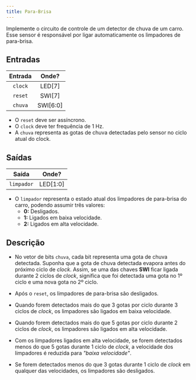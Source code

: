 ```yaml
---
title: Para-Brisa
---
```


Implemente o circuito de controle de um detector de chuva de um carro. Esse sensor é responsável por ligar automaticamente os limpadores de para-brisa.

##  Entradas

| Entrada | Onde? |
| :--: | :--: |
| `clock` | LED[7] |
| `reset` | SWI[7] |
| `chuva` | SWI[6:0] |

- O `reset` deve ser assíncrono.
- O `clock` deve ter frequência de 1 Hz.
- A `chuva` representa as gotas de chuva detectadas pelo sensor no ciclo atual do clock.

## Saídas

| Saída | Onde? |
| :--: | :--: |
| `limpador` | LED[1:0] |

- O `limpador` representa o estado atual dos limpadores de para-brisa do carro, podendo assumir três valores: 
  - **0:** Desligados.
  - **1:** Ligados em baixa velocidade.
  - **2:** Ligados em alta velocidade.

## Descrição

- No vetor de bits `chuva`, cada bit representa uma gota de chuva detectada. Suponha que a gota de chuva detectada evapora antes do próximo ciclo de *clock*. Assim, se uma das chaves **SWI** ficar ligada durante 2 ciclos de *clock*, significa que foi detectada uma gota no 1º ciclo e uma nova gota no 2º ciclo.

- Após o `reset`, os limpadores de para-brisa são desligados.

- Quando forem detectados mais do que 3 gotas por ciclo durante 3 ciclos de *clock*, os limpadores são ligados em baixa velocidade.

- Quando forem detectados mais do que 5 gotas por ciclo durante 2 ciclos de *clock*, os limpadores são ligados em alta velocidade.

- Com os limpadores ligados em alta velocidade, se forem detectados menos do que 5 gotas durante 1 ciclo de *clock*, a velocidade dos limpadores é reduzida para *"baixa velocidade"*.

- Se forem detectados menos do que 3 gotas durante 1 ciclo de *clock* em qualquer das velocidades, os limpadores são desligados.